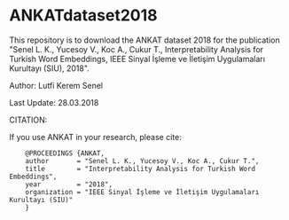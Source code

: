 # ANKATdataset2018
This repository is to download the ANKAT dataset 2018 for the publication "Senel L. K., Yucesoy V., Koc A., Cukur T., Interpretability Analysis for Turkish Word Embeddings, IEEE Sinyal İşleme ve İletişim Uygulamaları Kurultayı (SIU), 2018".

 Author: Lutfi Kerem Senel
 
 Last Update: 28.03.2018
 
 CITATION:
 
If you use ANKAT in your research, please cite:

		@PROCEEDINGS {ANKAT,
    	author       = "Senel L. K., Yucesoy V., Koc A., Cukur T.",
    	title        = "Interpretability Analysis for Turkish Word Embeddings",
    	year         = "2018",
    	organization = "IEEE Sinyal İşleme ve İletişim Uygulamaları Kurultayı (SIU)"
		}
